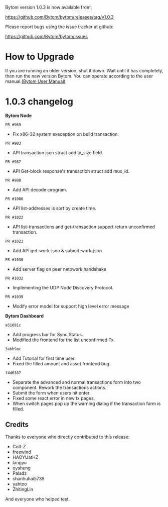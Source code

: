 Bytom version 1.0.3 is now available from:

  https://github.com/Bytom/bytom/releases/tag/v1.0.3


Please report bugs using the issue tracker at github:

  https://github.com/Bytom/bytom/issues

How to Upgrade
===============

If you are running an older version, shut it down. Wait until it has completely, then run the new version Bytom.
You can operate according to the user manual.[(Bytom User Manual)](URL 'https://bytom.io/wp-content/themes/freddo/images/wallet/BytomUsermanualV1.0_en.pdf')


1.0.3 changelog
================
__Bytom Node__

`PR #969`  
- Fix x86-32 system exeception on build transaction.

`PR #983`  
- API transaction json struct add tx_size field.

`PR #987`  
- API Get-block response's transaction struct add mux_id.

`PR #988`  
- Add API decode-program.

`PR #1006` 
- API list-addresses is sort by create time.

`PR #1022` 
- API list-transactions and get-transaction support return unconfirmed transaction.

`PR #1023` 
- Add API get-work-json & submit-work-json

`PR #1030` 
- Add server flag on peer netowork handshake

`PR #1032` 
- Implementing the UDP Node Discovery Protocol.

`PR #1039` 
- Modify error model for support high level error message 

__Bytom Dashboard__

`a51081c`
  - Add progress bar for Sync Status.
  - Modified the frontend for the list unconfirmed Tx.

`3abb9ac`
  - Add Tutorial for first time user.
  - Fixed the filled amount and asset frontend bug.

`f4d6387`
  - Separate the advanced and normal transactions form into two component. Rework the transactions actions.
  - Submit the form when users hit enter.
  - Fixed some react error in new tx pages.
  - When switch pages pop up the warning dialog if the transaction form is filled.

Credits
--------

Thanks to everyone who directly contributed to this release:
- Colt-Z
- freewind
- HAOYUatHZ
- langyu
- oysheng
- Paladz
- shanhuhai5739 
- yahtoo
- ZhitingLin

And everyone who helped test.
